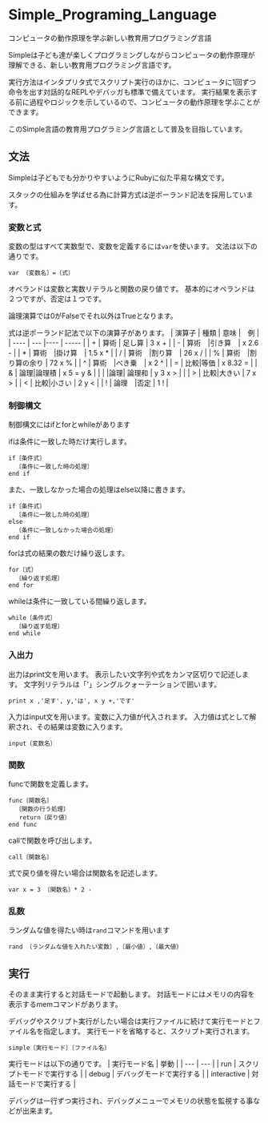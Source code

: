 # Simple_Programing_Language
コンピュータの動作原理を学ぶ新しい教育用プログラミング言語

Simpleは子ども達が楽しくプログラミングしながらコンピュータの動作原理が理解できる、新しい教育用プログラミング言語です。

実行方法はインタプリタ式でスクリプト実行のほかに、コンピュータに1回ずつ命令を出す対話的なREPLやデバッガも標準で備えています。
実行結果を表示する前に過程やロジックを示しているので、コンピュータの動作原理を学ぶことができます。

このSimple言語の教育用プログラミング言語として普及を目指しています。

## 文法
Simpleは子どもでも分かりやすいようにRubyに似た平易な構文です。

スタックの仕組みを学ばせる為に計算方式は逆ポーランド記法を採用しています。

### 変数と式
変数の型はすべて実数型で、変数を定義するには`var`を使います。
文法は以下の通りです。
```
var 〔変数名〕=〔式〕
```
オペランドは変数と実数リテラルと関数の戻り値です。
基本的にオペランドは２つですが、否定は１つです。

論理演算では0がFalseでそれ以外はTrueとなります。

式は逆ポーランド記法で以下の演算子があります。
| 演算子 | 種類 | 意味 |　例 |
| ---- | --- |---- | ----- |
| + | 算術 | 足し算  | 3 x + |
| - | 算術　|引き算　| x 2.6 - |
| * | 算術　|掛け算　| 1.5 x * |
| / | 算術　|割り算　| 26 x / |
| % | 算術　|割り算の余り | 72 x % |
| ^ | 算術　|べき乗　| x 2 ^ |
| = | 比較|等価 | x 8.32 = |
| & | 論理|論理積 | x 5 = y & |
| \| |論理| 論理和 | y 3 x > \| | 
| > | 比較|大きい | 7 x > |
| < | 比較|小さい | 2 y < |
| ! | 論理　|否定 | 1 ! |

### 制御構文
制御構文にはifとforとwhileがあります

ifは条件に一致した時だけ実行します。
```
if〔条件式〕
  〔条件に一致した時の処理〕
end if
```
また、一致しなかった場合の処理はelse以降に書きます。
```
if〔条件式〕
  〔条件に一致した時の処理〕
else
  〔条件に一致しなかった場合の処理〕
end if
```

forは式の結果の数だけ繰り返します。
```
for〔式〕
  〔繰り返す処理〕
end for
```

whileは条件に一致している間繰り返します。
```
while〔条件式〕
  〔繰り返す処理〕
end while
```

### 入出力
出力はprint文を用います。
表示したい文字列や式をカンマ区切りで記述します。
文字列リテラルは「'」シングルクォーテーションで囲います。
```
print x ,'足す', y,'は', x y +,'です'
```

入力はinput文を用います。変数に入力値が代入されます。
入力値は式として解釈され、その結果は変数に入ります。
```
input〔変数名〕
```

### 関数
funcで関数を定義します。
```
func〔関数名〕
  〔関数の行う処理〕
   return〔戻り値〕
end func
```
callで関数を呼び出します。
```
call〔関数名〕
```
式で戻り値を得たい場合は関数名を記述します。
```
var x = 3 〔関数名〕* 2 -
```
### 乱数
ランダムな値を得たい時は`rand`コマンドを用います
```
rand 〔ランダムな値を入れたい変数〕,〔最小値〕,〔最大値〕
```
## 実行
そのまま実行すると対話モードで起動します。
対話モードにはメモリの内容を表示するmemコマンドがあります。

デバッグやスクリプト実行がしたい場合は実行ファイルに続けて実行モードとファイル名を指定します。
実行モードを省略すると、スクリプト実行されます。
```
simple〔実行モード〕〔ファイル名〕
```
実行モードは以下の通りです。
| 実行モード名 | 挙動 |
| --- | --- |
| run | スクリプトモードで実行する |
| debug | デバッグモードで実行する |
| interactive | 対話モードで実行する |

デバッグは一行ずつ実行され、デバッグメニューでメモリの状態を監視する事などが出来ます。
